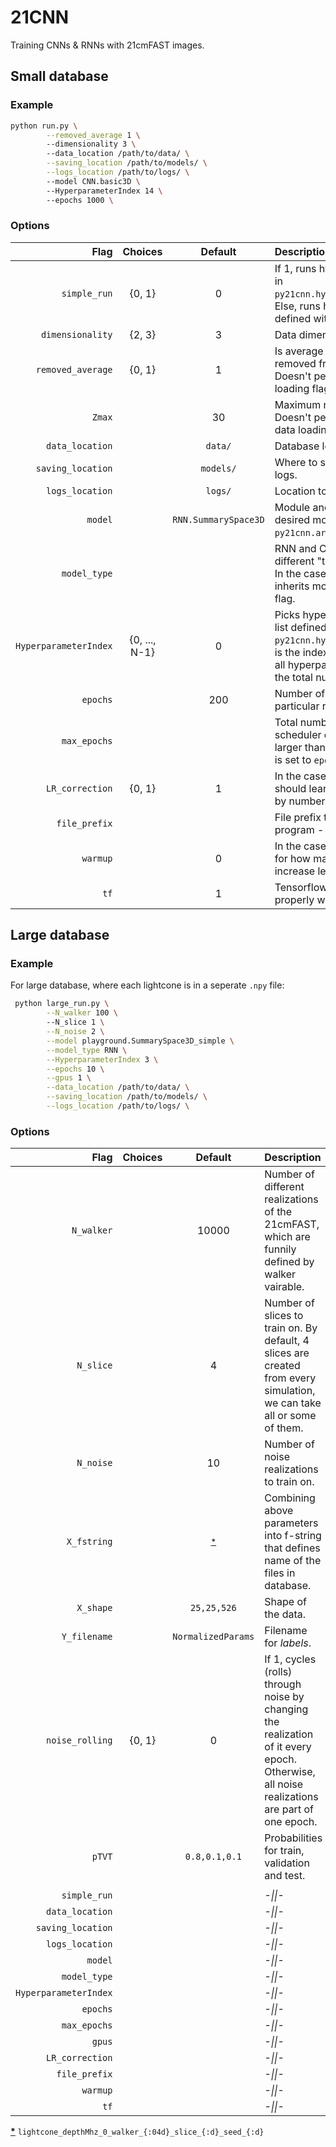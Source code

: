 # 21CNN
Training CNNs & RNNs with 21cmFAST images.

## Small database
### Example
```bash
python run.py \
        --removed_average 1 \ 
        --dimensionality 3 \  
        --data_location /path/to/data/ \
        --saving_location /path/to/models/ \
        --logs_location /path/to/logs/ \ 
        --model CNN.basic3D \ 
        --HyperparameterIndex 14 \ 
        --epochs 1000 \
```
### Options
| Flag | Choices | Default | Description|
| ---:| :------:| :------:| :------ |
| `simple_run` | {0, 1} | 0 | If 1, runs hyperparameters defined in `py21cnn.hyperparamters.HP_simple`. Else, runs hyperparameters defined with `HyperparameterIndex`. |
| `dimensionality` | {2, 3} | 3 | Data dimensionality. |
| `removed_average` | {0, 1} | 1 | Is average for each redshift removed from the lightcone? Doesn't perform calculation, data loading flag. |
| `Zmax` | | 30 | Maximum redshift considered. Doesn't perform the actual cut, data loading flag. |
| `data_location` |  | `data/` | Database location. |
| `saving_location` |  | `models/` | Where to save models, summary, logs. |
| `logs_location` |  | `logs/` | Location to save Tensorboard logs. |
| `model` |  | `RNN.SummarySpace3D` | Module and class name of the desired model, defined in `py21cnn.architectures`. |
| `model_type` | | | RNN and CNN models require different "time dimension" location. In the case it's not specified, inherits module name of the `model` flag. |
| `HyperparameterIndex` | {0, ..., N-1} | 0 | Picks hyperparameters from the list defined in `py21cnn.hyperparameters.HP`. Value is the index of cartesian product of all hyperparameters, where N is the total number of combinations. |
| `epochs` | | 200 | Number of epochs to train in the particular run. |
| `max_epochs` | | | Total number of epochs to train, LR scheduler depends on it. Has to be larger than `epochs`. If not specified, is set to `epochs`. |
| `LR_correction` | {0, 1} | 1 | In the case of multi-gpu training, should learning rate be multiplied by number of GPUs? |
| `file_prefix` | | ` ` | File prefix to all outputs of the program - saved models, logs. |
| `warmup` | | 0 | In the case of multi-gpu training, for how many epochs to linearly increase learining rate? |
| `tf` | | 1 | Tensorflow version, not working properly with tf2 at the moment. |

## Large database
### Example
For large database, where each lightcone is in a seperate `.npy` file:
```bash
 python large_run.py \
        --N_walker 100 \ 
        --N_slice 1 \
        --N_noise 2 \
        --model playground.SummarySpace3D_simple \
        --model_type RNN \
        --HyperparameterIndex 3 \
        --epochs 10 \
        --gpus 1 \
        --data_location /path/to/data/ \
        --saving_location /path/to/models/ \
        --logs_location /path/to/logs/ \
```
### Options
| Flag | Choices | Default | Description|
| ---:| :------:| :------:| :------ |
| `N_walker` | | 10000 | Number of different realizations of the 21cmFAST, which are funnily defined by walker vairable. |
| `N_slice` | | 4 | Number of slices to train on. By default, 4 slices are created from every simulation, we can take all or some of them. |
| `N_noise` | | 10 | Number of noise realizations to train on. |
| `X_fstring` | | <sup id="a1">[\*](#f1)</sup> | Combining above parameters into f-string that defines name of the files in database. |
| `X_shape` | | `25,25,526` | Shape of the data. |
| `Y_filename` | | `NormalizedParams` | Filename for _labels_. |
| `noise_rolling` | {0, 1} | 0 | If 1, cycles (rolls) through noise by changing the realization of it every epoch. Otherwise, all noise realizations are part of one epoch. |
| `pTVT` | | `0.8,0.1,0.1` | Probabilities for train, validation and test. |
| | | | |
| `simple_run` | | | _-\|\|-_ |
| `data_location` | | | _-\|\|-_|
| `saving_location`| | | _-\|\|-_|
| `logs_location`| | | _-\|\|-_|
| `model`| | | _-\|\|-_|
| `model_type`| | | _-\|\|-_|
| `HyperparameterIndex`| | | _-\|\|-_|
| `epochs`| | | _-\|\|-_|
| `max_epochs`| | | _-\|\|-_|
| `gpus`| | | _-\|\|-_|
| `LR_correction`| | | _-\|\|-_|
| `file_prefix`| | | _-\|\|-_|
| `warmup`| | | _-\|\|-_|
| `tf`| | | _-\|\|-_|

<b id="f1">[\*](#a1)</b> `lightcone_depthMhz_0_walker_{:04d}_slice_{:d}_seed_{:d}`
